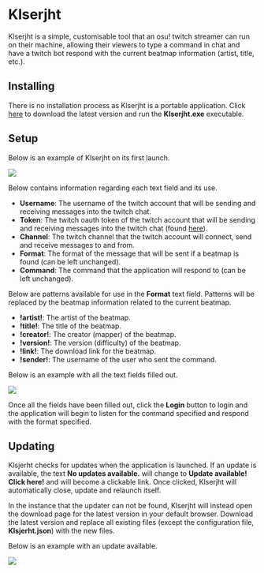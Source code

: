# Klserjht
Klserjht is a simple, customisable tool that an osu! twitch streamer can run on their machine, allowing their viewers to type a command in chat and have a twitch bot respond with the current beatmap information (artist, title, etc.).

## Installing
There is no installation process as Klserjht is a portable application. Click [here](https://github.com/TheOmyNomy/Klserjht/releases/latest) to download the latest version and run the **Klserjht.exe** executable.

## Setup
Below is an example of Klserjht on its first launch.

![](https://puu.sh/Ca5o7/c38a55efb7.png "")

Below contains information regarding each text field and its use.

* **Username**: The username of the twitch account that will be sending and receiving messages into the twitch chat.
* **Token**: The twitch oauth token of the twitch account that will be sending and receiving messages into the twitch chat (found [here](https://twitchapps.com/tmi/)).
* **Channel**: The twitch channel that the twitch account will connect, send and receive messages to and from.
* **Format**: The format of the message that will be sent if a beatmap is found (can be left unchanged).
* **Command**: The command that the application will respond to (can be left unchanged).

Below are patterns available for use in the **Format** text field. Patterns will be replaced by the beatmap information related to the current beatmap.

* **!artist!**: The artist of the beatmap.
* **!title!**: The title of the beatmap.
* **!creator!**: The creator (mapper) of the beatmap.
* **!version!**: The version (difficulty) of the beatmap.
* **!link!**: The download link for the beatmap.
* **!sender!**: The username of the user who sent the command.

Below is an example with all the text fields filled out.

![](https://puu.sh/Ca5oI/9712d68804.png "")

Once all the fields have been filled out, click the **Login** button to login and the application will begin to listen for the command specified and respond with the format specified.

## Updating
Klsjerht checks for updates when the application is launched. If an update is available, the text **No updates available.** will change to **Update available! Click here!** and will become a clickable link. Once clicked, Klserjht will automatically close, update and relaunch itself.

In the instance that the updater can not be found, Klserjht will instead open the download page for the latest version in your default browser. Download the latest version and replace all existing files (except the configuration file, **Klsjerht.json**) with the new files.

Below is an example with an update available.

![](https://puu.sh/Ca5p9/e45979614a.png "")

